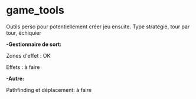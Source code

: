 # game_tools
Outils perso pour potentiellement créer jeu ensuite. Type stratégie, tour par tour, échiquier

<b>-Gestionnaire de sort:</b>

Zones d'effet : OK

Effets : à faire

<b>-Autre:</b>

Pathfinding et déplacement: à faire

